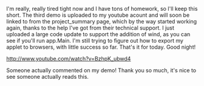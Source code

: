 I'm really, really tired tight now and I have tons of homework, so I'll keep this short.
The third demo is uploaded to my youtube acount and will soon be linked to from the project_summary page, which by the way started working again, thanks to the help I've got from their technical support.
I just uploaded a large code update to support the addition of wind, as you can see if you'll run app.Main.
I'm still trying to figure out how to export my applet to browsers, with little success so far.
That's it for today. Good night!

http://www.youtube.com/watch?v=BzhpK_ubwd4

Someone actually commented on my demo! Thank you so much, it's nice to see someone actually reads this.
